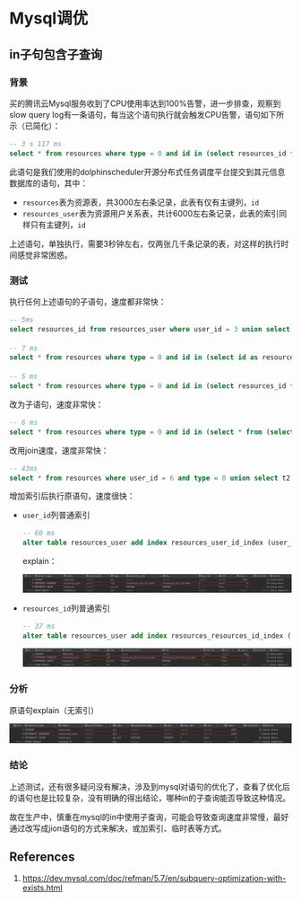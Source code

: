 # Mysql调优

## in子句包含子查询

### 背景

买的腾讯云Mysql服务收到了CPU使用率达到100%告警，进一步排查，观察到slow query log有一条语句，每当这个语句执行就会触发CPU告警，语句如下所示（已简化）：

```sql
-- 3 s 117 ms
select * from resources where type = 0 and id in (select resources_id from resources_user where user_id = 3 union select id as resources_id from resources where user_id = 3);
```

此语句是我们使用的dolphinscheduler开源分布式任务调度平台提交到其元信息数据库的语句，其中：

- `resources`表为资源表，共3000左右条记录，此表有仅有主键列，`id`
- `resources_user`表为资源用户关系表，共计6000左右条记录，此表的索引同样只有主键列，`id`

上述语句，单独执行，需要3秒钟左右，仅两张几千条记录的表，对这样的执行时间感觉非常困惑。

### 测试

执行任何上述语句的子语句，速度都非常快：

```sql
-- 5ms
select resources_id from resources_user where user_id = 3 union select id as resources_id from resources where user_id = 3;

-- 7 ms
select * from resources where type = 0 and id in (select id as resources_id from resources where user_id = 3);

-- 5 ms
select * from resources where type = 0 and id in (select resources_id from resources_user where user_id = 3);
```

改为子语句，速度非常快：

```sql
-- 6 ms
select * from resources where type = 0 and id in (select * from (select resources_id from resources_user where user_id = 3 union select id as resources_id from resources where user_id = 3) as temp);
```

改用join速度，速度非常快：

```sql
-- 43ms
select * from resources where user_id = 6 and type = 0 union select t2.* from resources_user t1 join resources t2 on t1.resources_id = t2.id where t1.user_id = 6 and t2.type = 0;
```

增加索引后执行原语句，速度很快：

- `user_id`列普通索引

  ```sql
  -- 60 ms
  alter table resources_user add index resources_user_id_index (user_id);
  ```

  explain：

  ![image-20220419214731884](Mysql%E8%B0%83%E4%BC%98_assets/explain-with-index-resources_user_id_index.png)

- `resources_id`列普通索引

  ```sql
  -- 37 ms
  alter table resources_user add index resources_resources_id_index (resources_id);
  ```

  ![image-20220419215427656](Mysql%E8%B0%83%E4%BC%98_assets/explain-with-index-resources_resources_id_index.png)

### 分析

原语句explain（无索引）

![image-20220419215223346](Mysql%E8%B0%83%E4%BC%98_assets/explain-without-index.png)

### 结论

上述测试，还有很多疑问没有解决，涉及到mysql对语句的优化了，查看了优化后的语句也是比较复杂，没有明确的得出结论，哪种in的子查询能否导致这种情况。

故在生产中，慎重在mysql的in中使用子查询，可能会导致查询速度非常慢，最好通过改写成jion语句的方式来解决，或加索引、临时表等方式。

## References

1. https://dev.mysql.com/doc/refman/5.7/en/subquery-optimization-with-exists.html

